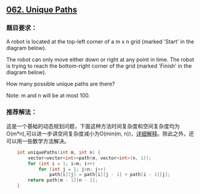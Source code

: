 ## [062. Unique Paths](https://leetcode.com/problems/unique-paths/description/)
### 题目要求：
A robot is located at the top-left corner of a m x n grid (marked 'Start' in the diagram below).

The robot can only move either down or right at any point in time. The robot is trying to reach the bottom-right corner of the grid (marked 'Finish' in the diagram below).

How many possible unique paths are there?

Note: m and n will be at most 100.
### 推荐解法：
这是一个基础的动态规划问题，下面这种方法时间复杂度和空间复杂度均为O(m*n),可以进一步讲空间复杂度减小为O(min(m, n))，[详细解释](https://discuss.leetcode.com/topic/15265/0ms-5-lines-dp-solution-in-c-with-explanations?page=1)。除此之外，还可以用一些数学方法解决。
```c
	int uniquePaths(int m, int n) {
		vector<vector<int>>path(m, vector<int>(n, 1));
		for (int i = 1; i<m; i++)
			for (int j = 1; j<n; j++)
				path[i][j] = path[i][j - 1] + path[i - 1][j];
		return path[m - 1][n - 1];
	}
```
